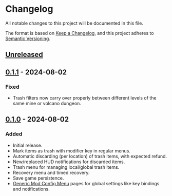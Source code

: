 # Changelog

All notable changes to this project will be documented in this file.

The format is based on [Keep a Changelog](https://keepachangelog.com/en/1.1.0/), and this project adheres to [Semantic Versioning](https://semver.org/spec/v2.0.0.html).

## [Unreleased]

## [0.1.1] - 2024-08-02

### Fixed

- Trash filters now carry over properly between different levels of the same mine or volcano dungeon.

## [0.1.0] - 2024-08-02

### Added

- Initial release.
- Mark items as trash with modifier key in regular menus.
- Automatic discarding (per location) of trash items, with expected refund.
- New/replaced HUD notifications for discarded items.
- Trash menu for managing local/global trash items.
- Recovery menu and timed recovery.
- Save game persistence.
- [Generic Mod Config Menu](https://www.nexusmods.com/stardewvalley/mods/5098) pages for global settings like key bindings and notifications.

[Unreleased]: https://github.com/focustense/StardewAutoTrash/compare/v0.1.1...HEAD
[0.1.1]: https://github.com/focustense/StardewAutoTrash/compare/v0.1.0...v0.1.1
[0.1.0]: https://github.com/focustense/StardewAutoTrash/tree/v0.1.0